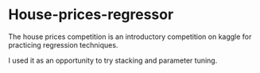 # House-prices-regressor

The house prices competition is an introductory competition on kaggle for practicing regression techniques.

I used it as an opportunity to try stacking and parameter tuning.
